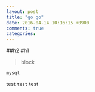 ```yaml
---
layout: post
title: "go go"
date: 2016-04-14 10:16:15 +0900
comments: true
categories: 
---
```


##h2
#h1

>block
```
mysql
```

test `test` test


